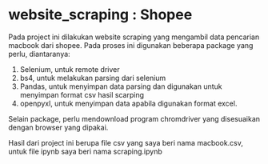 # website_scraping : Shopee
Pada project ini dilakukan website scraping yang mengambil data pencarian macbook dari shopee.  Pada proses ini digunakan beberapa package yang perlu, diantaranya:
1. Selenium, untuk remote driver
2. bs4, untuk melakukan parsing dari selenium
3. Pandas, untuk menyimpan data parsing dan digunakan untuk menyimpan format csv hasil scarping
4. openpyxl, untuk menyimpan data apabila digunakan format excel.

Selain package, perlu mendownload program chromdriver yang disesuaikan dengan browser yang dipakai.

Hasil dari project ini berupa file csv yang saya beri nama macbook.csv, untuk file ipynb saya beri nama scraping.ipynb
